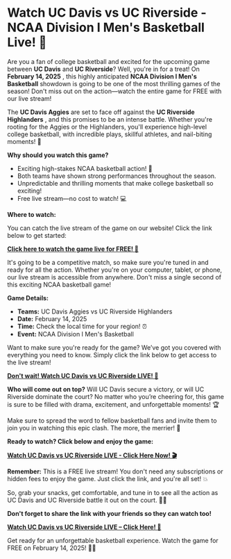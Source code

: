 # Watch UC Davis vs UC Riverside - NCAA Division I Men's Basketball Live! 🏀

Are you a fan of college basketball and excited for the upcoming game between **UC Davis** and **UC Riverside**? Well, you're in for a treat! On **February 14, 2025** , this highly anticipated **NCAA Division I Men's Basketball** showdown is going to be one of the most thrilling games of the season! Don't miss out on the action—watch the entire game for FREE with our live stream!

The **UC Davis Aggies** are set to face off against the **UC Riverside Highlanders** , and this promises to be an intense battle. Whether you're rooting for the Aggies or the Highlanders, you'll experience high-level college basketball, with incredible plays, skillful athletes, and nail-biting moments! 🚀

**Why should you watch this game?**

- Exciting high-stakes NCAA basketball action! 🏀
- Both teams have shown strong performances throughout the season.
- Unpredictable and thrilling moments that make college basketball so exciting!
- Free live stream—no cost to watch! 💻

**Where to watch:**

You can catch the live stream of the game on our website! Click the link below to get started:

[**Click here to watch the game live for FREE! 🎥**](https://tinyurl.com/livestreamfreeo?st=UC+Davis+vs+UC+Riverside&si=ghc)

It's going to be a competitive match, so make sure you're tuned in and ready for all the action. Whether you're on your computer, tablet, or phone, our live stream is accessible from anywhere. Don't miss a single second of this exciting NCAA basketball game!

**Game Details:**

- **Teams:** UC Davis Aggies vs UC Riverside Highlanders
- **Date:** February 14, 2025
- **Time:** Check the local time for your region! ⏰
- **Event:** NCAA Division I Men's Basketball

Want to make sure you're ready for the game? We’ve got you covered with everything you need to know. Simply click the link below to get access to the live stream!

[**Don't wait! Watch UC Davis vs UC Riverside LIVE! 🎥**](https://tinyurl.com/livestreamfreeo?st=UC+Davis+vs+UC+Riverside&si=ghc)

**Who will come out on top?** Will UC Davis secure a victory, or will UC Riverside dominate the court? No matter who you’re cheering for, this game is sure to be filled with drama, excitement, and unforgettable moments! 🏆

Make sure to spread the word to fellow basketball fans and invite them to join you in watching this epic clash. The more, the merrier! 📢

**Ready to watch? Click below and enjoy the game:**

[**Watch UC Davis vs UC Riverside LIVE - Click Here Now! 🎬**](https://tinyurl.com/livestreamfreeo?st=UC+Davis+vs+UC+Riverside&si=ghc)

**Remember:** This is a FREE live stream! You don't need any subscriptions or hidden fees to enjoy the game. Just click the link, and you're all set! 💥

So, grab your snacks, get comfortable, and tune in to see all the action as UC Davis and UC Riverside battle it out on the court. 🏀🔥

**Don't forget to share the link with your friends so they can watch too!**

[**Watch UC Davis vs UC Riverside LIVE – Click Here! 🎥**](https://tinyurl.com/livestreamfreeo?st=UC+Davis+vs+UC+Riverside&si=ghc)

Get ready for an unforgettable basketball experience. Watch the game for FREE on February 14, 2025! 🏀🌟
